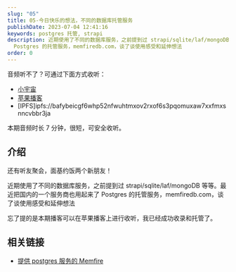 ```yaml
---
slug: "05"
title: 05-今日快乐的想法，不同的数据库托管服务
publishDate: 2023-07-04 12:41:16
keywords: postgres 托管, strapi
description: 近期使用了不同的数据库服务，之前提到过 strapi/sqlite/laf/mongoDB 等等。最近把国内的一个服务商也用起来了
  Postgres 的托管服务，memfiredb.com，谈了谈使用感受和延伸想法
order: 0
---
```

音频听不了？可通过下面方式收听：
- [小宇宙](https://www.xiaoyuzhoufm.com/episodes/64a431c863a61044f43bc37d)
- [苹果播客](https://podcasts.apple.com/cn/podcast/%E5%92%BF%E5%91%80-%E8%83%BD%E8%B7%91%E5%B0%B1%E8%A1%8C/id1695704262?i=1000619272782)
- [IPFS]ipfs://bafybeicgf6whp52nfwuhtmxov2rxof6s3pqomuxaw7xxfmxsnncvbbr3ja

本期音频时长 7 分钟，很短，可安全收听。

## 介绍

还有听友聚会，面基约饭两个新朋友！

近期使用了不同的数据库服务，之前提到过 strapi/sqlite/laf/mongoDB 等等。最近把国内的一个服务商也用起来了 Postgres 的托管服务，memfiredb.com，谈了谈使用感受和延伸想法

忘了提的是本期播客可以在苹果播客上进行收听，我已经成功收录和托管了。

## 相关链接

- [提供 postgres 服务的 Memfire](https://memfiredb.com/)
